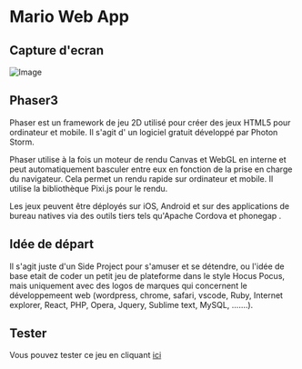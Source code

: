 Mario Web App
=============

Capture d'ecran
---------------
![Image](https://zupimages.net/up/24/03/6tqg.png)

Phaser3
------
Phaser est un framework de jeu 2D utilisé pour créer des jeux HTML5 pour ordinateur et mobile. Il s'agit d' un logiciel gratuit développé par Photon Storm.

Phaser utilise à la fois un moteur de rendu Canvas et WebGL en interne et peut automatiquement basculer entre eux en fonction de la prise en charge du navigateur. Cela permet un rendu rapide sur ordinateur et mobile. Il utilise la bibliothèque Pixi.js pour le rendu.

Les jeux peuvent être déployés sur iOS, Android et sur des applications de bureau natives via des outils tiers tels qu'Apache Cordova et phonegap . 

Idée de départ
--------------
Il s'agit juste d'un Side Project pour s'amuser et se détendre, ou l'idée de base etait de coder un petit jeu de plateforme dans le style Hocus Pocus, mais uniquement avec des logos de marques qui concernent le développemeent web (wordpress, chrome, safari, vscode, Ruby, Internet explorer, React, PHP, Opera, Jquery, Sublime text, MySQL, .......).

Tester
------
Vous pouvez tester ce jeu en cliquant [ici](https://mariowebapp.herokuapp.com/)



